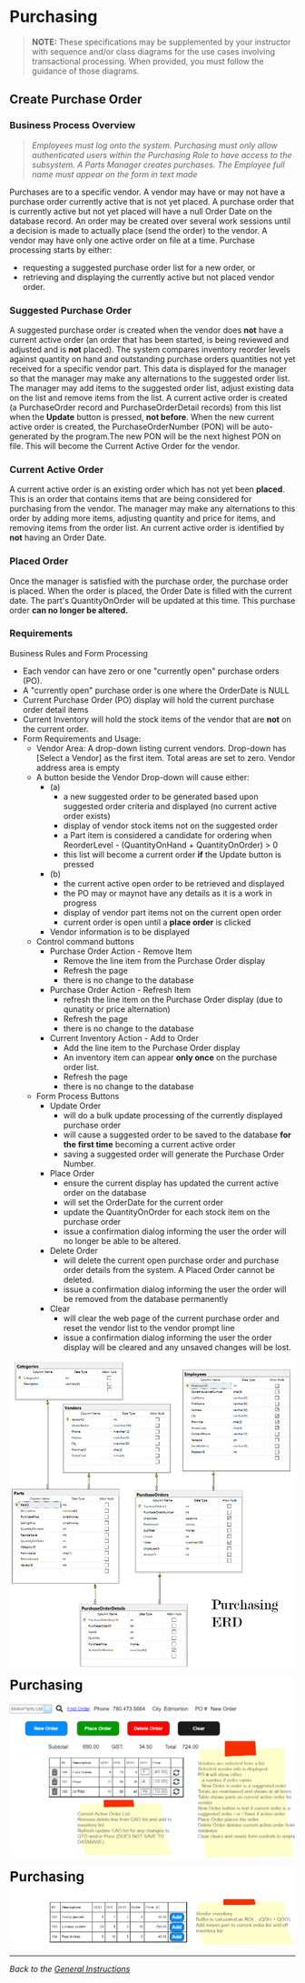# Purchasing

> **NOTE:** These specifications may be supplemented by your instructor with sequence and/or class diagrams for the use cases involving transactional processing. When provided, you must follow the guidance of those diagrams.

## Create Purchase Order

### Business Process Overview

> *Employees must log onto the system. Purchasing must only allow authenticated users within the Purchasing Role to have access to the subsystem. A Parts Manager creates purchases. The Employee full name must appear on the form in text mode*

Purchases are to a specific vendor. A vendor may have or may not have a purchase order currently active that is not yet placed. A purchase order that is currently active but not yet placed will have a null Order Date on the database record. An order may be created over several work sessions until a decision is made to actually place (send the order) to the vendor. A vendor may have only one active order on file at a time. Purchase processing starts by either:  
  
- requesting a suggested purchase order list for a new order, or
- retrieving and displaying the currently active but not placed vendor order.  

### Suggested Purchase Order

A suggested purchase order is created when the vendor does **not** have a current active order (an order that has been started, is being reviewed and adjusted and is **not** placed). The system compares inventory reorder levels against quantity on hand and outstanding purchase orders quantities not yet received for a specific vendor part. This data is displayed for the manager so that the manager may make any alternations to the suggested order list. The manager may add items to the suggested order list, adjust existing data on the list and remove items from the list. A current active order is created (a PurchaseOrder record and PurchaseOrderDetail records) from this list when the **Update** button is pressed, **not before**. When the new current active order is created, the PurchaseOrderNumber (PON) will be auto-generated by the program.The new PON will be the next highest PON on file. This will become the Current Active Order for the vendor.

### Current Active Order

A current active order is an existing order which has not yet been **placed**. This is an order that contains items that are being considered for purchasing from the vendor. The manager may make any alternations to this order by adding more items, adjusting quantity and price for items, and removing items from the order list. An current active order is identified by **not** having an Order Date.

### Placed Order

Once the manager is satisfied with the purchase order, the purchase order is placed. When the order is placed, the Order Date is filled with the current date. The part's QuantityOnOrder will be updated at this time. This purchase order **can no longer be altered.**

### Requirements

Business Rules and Form Processing

- Each vendor can have zero or one "currently open" purchase orders (PO).
- A "currently open" purchase order is one where the OrderDate is NULL
- Current Purchase Order (PO) display will hold the current purchase order detail items
- Current Inventory will hold the stock items of the vendor that are **not** on the current order.
- Form Requirements and Usage:
  - Vendor Area: A drop-down listing current vendors. Drop-down has [Select a Vendor] as the first item. Total areas are set to zero. Vendor address area is empty
  - A button beside the Vendor Drop-down will cause either:  
    - (a)  
      - a new suggested order to be generated based upon suggested order criteria and displayed (no current active order exists)
      - display of vendor stock items not on the suggested order
      - a Part item is considered a candidate for ordering when ReorderLevel - (QuantityOnHand + QuantityOnOrder) > 0
      - this list will become a current order **if** the Update button is pressed 
    - (b)  
      - the current active open order to be retrieved and displayed
      - the PO may or maynot have any details as it is a work in progress
      - display of vendor part items not on the current open order
      - current order is open until a **place order** is clicked
    - Vendor information is to be displayed
  - Control command buttons
    - Purchase Order Action - Remove Item
      - Remove the line item from the Purchase Order display
      - Refresh the page
      - there is no change to the database
    - Purchase Order Action - Refresh Item
      - refresh the line item on the Purchase Order display (due to qunatity or price alternation)
      - Refresh the page
      - there is no change to the database
    - Current Inventory Action - Add to Order
      - Add the line item to the Purchase Order display
      - An inventory item can appear **only once** on the purchase order list.
      - Refresh the page
      - there is no change to the database
  - Form Process Buttons
    - Update Order 
      - will do a bulk update processing of the currently displayed purchase order
      - will cause a suggested order to be saved to the database **for the first time** becoming a current active order
      - saving a suggested order will generate the Purchase Order Number.
    - Place Order 
      - ensure the current display has updated the current active order on the database 
      - will set the OrderDate for the current order 
      - update the QuantityOnOrder for each stock item on the purchase order
      - issue a confirmation dialog informing the user the order will no longer be able to be altered.
    - Delete Order 
      - will delete the current open purchase order and purchase order details from the system. A Placed Order cannot be deleted.
      - issue a confirmation dialog informing the user the order will be removed from the database permanently
    - Clear 
      - will clear the web page of the current purchase order and reset the vendor list to the vendor prompt line
      - issue a confirmation dialog informing the user the order display will be cleared and any unsaved changes will be lost.

![Purchasing ERD](./purchasing_erd.png)

![Active Order](./currentactiveorder.png)

![Stock Items](./vendorinventory.png)

----

*Back to the [General Instructions](../ReadMe.md)*
